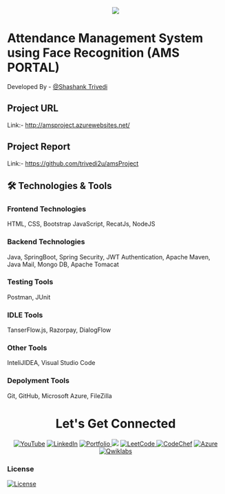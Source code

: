 <div align="center">
<img src="https://cdn0.iconfinder.com/data/icons/popicon-techno/256/6-512.png" />
</div>

# Attendance Management System using Face Recognition (AMS PORTAL)

Developed By - [@Shashank Trivedi](https://www.github.com/trivedi2u)




## Project URL

Link:- http://amsproject.azurewebsites.net/

## Project Report

Link:- https://github.com/trivedi2u/amsProject

## 🛠 Technologies & Tools
### Frontend Technologies
HTML, CSS, Bootstrap JavaScript, RecatJs, NodeJS

### Backend Technologies
Java, SpringBoot, Spring Security, JWT Authentication, Apache Maven, Java Mail, Mongo DB, Apache Tomacat
### Testing Tools
Postman, JUnit

### IDLE Tools
TanserFlow.js, Razorpay, DialogFlow

### Other Tools
InteliJIDEA, Visual Studio Code


### Depolyment Tools
Git, GitHub, Microsoft Azure, FileZilla




 <h1 align="center">Let's Get Connected</h1>

<div align="center">

<a  href="https://www.linkedin.com/in/strivedi4u" target="_blank"><img alt="YouTube" src="https://img.shields.io/badge/LinkedIn-%23FF0000.svg?style=for-the-badge&logo=LinkedIn&logoColor=white" /></a>
<a  href="https://www.github.com/trivedi2u/" target="_blank"><img alt="LinkedIn" src="https://img.shields.io/badge/GitHub%20-%230077B5.svg?&style=for-the-badge&logo=Github&logoColor=white" /></a>
<a  href="https://trivedi2u.github.io/portfolio/"><img alt="Portfolio" src="https://img.shields.io/badge/Portfolio-E4405F?style=for-the-badge&logo=portfolio&logoColor=white">
</a>
<a href="https://www.hackerrank.com/shashank_trivedi?hr_r=1" target="_blank"><img src="https://img.shields.io/badge/HackerRank-%2300acee.svg?&style=for-the-badge&logo=hackerrank&logoColor=white&alt=hackerrank" /></a>
<a href="https://leetcode.com/strivedi4u/"><img  alt="LeetCode" src="https://img.shields.io/badge/LeetCode-D14836?style=for-the-badge&logo=leetcode&logoColor=white" />
<a  href="https://www.codechef.com/users/shashank4u"><img alt="CodeChef" src="https://img.shields.io/badge/CodeChef-2CA5E0?style=for-the-badge&logo=codechef&logoColor=white"></a>
<a  href="https://docs.microsoft.com/en-us/users/shashankkumartrivedi/"><img alt="Azure" src="https://img.shields.io/badge/Azure-7289DA?style=for-the-badge&logo=azure&logoColor=white">
<a  href="https://www.cloudskillsboost.google/public_profiles/a3c348e0-5555-4a78-b374-4e66b8aaae16/"><img alt="Qwiklabs" src="https://img.shields.io/badge/Qwiklabs-E4405F?style=for-the-badge&logo=qwiklabs&logoColor=white">
</a>



</div>



### License

[![License](https://img.shields.io/badge/License-Apache_2.0-blue.svg)](LICENSE)
